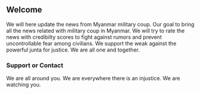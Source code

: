 ## Welcome

We will here update the news from Myanmar military coup. Our goal to bring all the  news related with military coup in Myanmar. We will try to rate the news with credibilty scores to fight against rumors and prevent uncontrollable fear among civilians. We support the weak against the powerful junta for justice. We are all one and together.



### Support or Contact

We are all around you. We are everywhere there is an injustice. We are watching you. 
